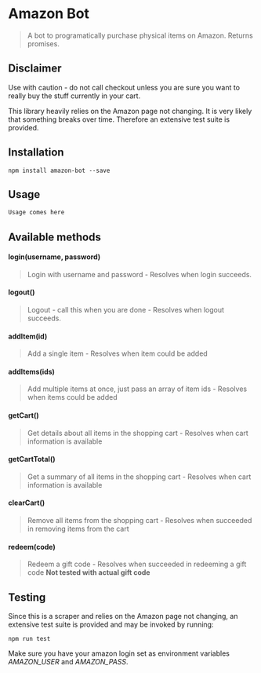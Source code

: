 # Amazon Bot

> A bot to programatically purchase physical items on Amazon. Returns promises.

## Disclaimer
Use with caution - do not call checkout unless you are sure you want to really buy the stuff currently in your cart.

This library heavily relies on the Amazon page not changing. It is very likely that something breaks over time. Therefore an extensive test suite is provided.

## Installation
    npm install amazon-bot --save

## Usage
``` JavaScript
Usage comes here
```

## Available methods
#### login(username, password)
>Login with username and password - Resolves when login succeeds.

#### logout()
>Logout - call this when you are done - Resolves when logout succeeds.

#### addItem(id)
>Add a single item - Resolves when item could be added

#### addItems(ids)
>Add multiple items at once, just pass an array of item ids - Resolves when items could be added

#### getCart()
>Get details about all items in the shopping cart - Resolves when cart information is available

#### getCartTotal()
>Get a summary of all items in the shopping cart - Resolves when cart information is available

#### clearCart()
>Remove all items from the shopping cart - Resolves when succeeded in removing items from the cart

#### redeem(code)
>Redeem a gift code - Resolves when succeeded in redeeming a gift code **Not tested with actual gift code**

## Testing
Since this is a scraper and relies on the Amazon page not changing, an extensive test suite is provided and may be invoked by running:

    npm run test

Make sure you have your amazon login set as environment variables *AMAZON_USER* and *AMAZON_PASS*.
